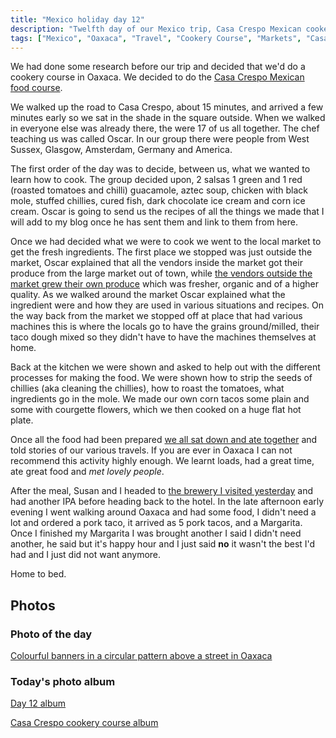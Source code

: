 ```yaml
---
title: "Mexico holiday day 12"
description: "Twelfth day of our Mexico trip, Casa Crespo Mexican cookery course"
tags: ["Mexico", "Oaxaca", "Travel", "Cookery Course", "Markets", "Casa Crespo"]
---
```


We had done some research before our trip and decided that we'd do a cookery course in Oaxaca. We decided to do the [Casa Crespo Mexican food course](https://casacrespo.com/clases-de-cocina/).

We walked up the road to Casa Crespo, about 15 minutes, and arrived a few minutes early so we sat in the shade in the square outside. When we walked in everyone else was already there, the were 17 of us all together. The chef teaching us was called Oscar. In our group there were people from West Sussex, Glasgow, Amsterdam, Germany and America.

The first order of the day was to decide, between us, what we wanted to learn how to cook. The group decided upon, 2 salsas 1 green and 1 red (roasted tomatoes and chilli) guacamole, aztec soup, chicken with black mole, stuffed chillies, cured fish, dark chocolate ice cream and corn ice cream. Oscar is going to send us the recipes of all the things we made that I will add to my blog once he has sent them and link to them from here.

Once we had decided what we were to cook we went to the local market to get the fresh ingredients. The first place we stopped was just outside the market, Oscar explained that all the vendors inside the market got their produce from the large market out of town, while [the vendors outside the market grew their own produce](https://flickr.com/photos/dletorey/53662313261/in/album-72177720316297352/lightbox/) which was fresher, organic and of a higher quality. As we walked around the market Oscar explained what the ingredient were and how they are used in various situations and recipes. On the way back from the market we stopped off at place that had various machines this is where the locals go to have the grains ground/milled, their taco dough mixed so they didn't have to have the machines themselves at home.

Back at the kitchen we were shown and asked to help out with the different processes for making the food. We were shown how to strip the seeds of chillies (aka cleaning the chillies), how to roast the tomatoes, what ingredients go in the mole. We made our own corn tacos some plain and some with courgette flowers, which we then cooked on a huge flat hot plate.

Once all the food had been prepared [we all sat down and ate together](https://flickr.com/photos/dletorey/53661440772/in/album-72177720316297352/lightbox/) and told stories of our various travels. If you are ever in Oaxaca I can not recommend this activity highly enough. We learnt loads, had a great time, ate great food and _met lovely people_.

After the meal, Susan and I headed to [the brewery I visited yesterday](/leets/mexico-day-11) and had another IPA before heading back to the hotel. In the late afternoon early evening I went walking around Oaxaca and had some food, I didn't need a lot and ordered a pork taco, it arrived as 5 pork tacos, and a Margarita. Once I finished my Margarita I was brought another I said I didn't need another, he said but it's happy hour and I just said **no** it wasn't the best I'd had and I just did not want anymore.

Home to bed.

## Photos

### Photo of the day

[Colourful banners in a circular pattern above a street in Oaxaca](https://flickr.com/photos/dletorey/53662311616/in/album-72177720316302496/lightbox/)

### Today's photo album

[Day 12 album](https://flickr.com/photos/dletorey/albums/72177720316302496/with/53661439207)

[Casa Crespo cookery course album](https://flickr.com/photos/dletorey/albums/72177720316297352)
